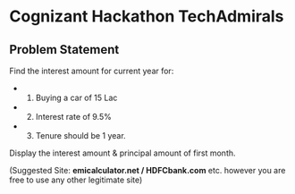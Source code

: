 # Cognizant Hackathon TechAdmirals


## Problem Statement
Find the interest amount for current year for:
- 1. Buying a  car of 15 Lac
- 2. Interest rate of 9.5% 
- 3. Tenure should be 1 year.

Display the interest amount & principal amount of first month.

(Suggested Site: **emicalculator.net  / HDFCbank.com** etc. however you are free to use any other legitimate site)
